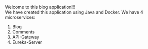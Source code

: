 Welcome to this blog application!!!
<br>
We have created this application using Java and Docker. We have 4 microservices:<br>
1. Blog
2. Comments
3. API-Gateway
4. Eureka-Server

